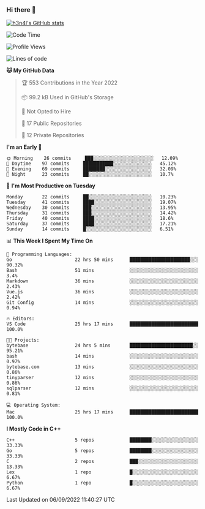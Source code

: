 ### Hi there 👋

[![h3n4l's GitHub stats](https://github-readme-stats.vercel.app/api?username=h3n4l&count_private=true&show_icons=true&theme=radical)](https://github.com/h3n4l/github-readme-stats)

<!--START_SECTION:waka-->
![Code Time](http://img.shields.io/badge/Code%20Time-654%20hrs%2046%20mins-blue)

![Profile Views](http://img.shields.io/badge/Profile%20Views-3-blue)

![Lines of code](https://img.shields.io/badge/From%20Hello%20World%20I%27ve%20Written-43%20Thousand%20lines%20of%20code-blue)

**🐱 My GitHub Data** 

> 🏆 553 Contributions in the Year 2022
 > 
> 📦 99.2 kB Used in GitHub's Storage 
 > 
> 🚫 Not Opted to Hire
 > 
> 📜 17 Public Repositories 
 > 
> 🔑 12 Private Repositories  
 > 
**I'm an Early 🐤** 

```text
🌞 Morning    26 commits     ███░░░░░░░░░░░░░░░░░░░░░░   12.09% 
🌆 Daytime    97 commits     ███████████░░░░░░░░░░░░░░   45.12% 
🌃 Evening    69 commits     ████████░░░░░░░░░░░░░░░░░   32.09% 
🌙 Night      23 commits     ██░░░░░░░░░░░░░░░░░░░░░░░   10.7%

```
📅 **I'm Most Productive on Tuesday** 

```text
Monday       22 commits     ██░░░░░░░░░░░░░░░░░░░░░░░   10.23% 
Tuesday      41 commits     ████░░░░░░░░░░░░░░░░░░░░░   19.07% 
Wednesday    30 commits     ███░░░░░░░░░░░░░░░░░░░░░░   13.95% 
Thursday     31 commits     ███░░░░░░░░░░░░░░░░░░░░░░   14.42% 
Friday       40 commits     ████░░░░░░░░░░░░░░░░░░░░░   18.6% 
Saturday     37 commits     ████░░░░░░░░░░░░░░░░░░░░░   17.21% 
Sunday       14 commits     █░░░░░░░░░░░░░░░░░░░░░░░░   6.51%

```


📊 **This Week I Spent My Time On** 

```text
💬 Programming Languages: 
Go                       22 hrs 50 mins      ██████████████████████░░░   90.32% 
Bash                     51 mins             ░░░░░░░░░░░░░░░░░░░░░░░░░   3.4% 
Markdown                 36 mins             ░░░░░░░░░░░░░░░░░░░░░░░░░   2.43% 
Vue.js                   36 mins             ░░░░░░░░░░░░░░░░░░░░░░░░░   2.42% 
Git Config               14 mins             ░░░░░░░░░░░░░░░░░░░░░░░░░   0.94%

🔥 Editors: 
VS Code                  25 hrs 17 mins      █████████████████████████   100.0%

🐱‍💻 Projects: 
bytebase                 24 hrs 5 mins       ███████████████████████░░   95.21% 
bash                     14 mins             ░░░░░░░░░░░░░░░░░░░░░░░░░   0.97% 
bytebase.com             13 mins             ░░░░░░░░░░░░░░░░░░░░░░░░░   0.86% 
tinyparser               12 mins             ░░░░░░░░░░░░░░░░░░░░░░░░░   0.86% 
sqlparser                12 mins             ░░░░░░░░░░░░░░░░░░░░░░░░░   0.81%

💻 Operating System: 
Mac                      25 hrs 17 mins      █████████████████████████   100.0%

```

**I Mostly Code in C++** 

```text
C++                      5 repos             ████████░░░░░░░░░░░░░░░░░   33.33% 
Go                       5 repos             ████████░░░░░░░░░░░░░░░░░   33.33% 
C                        2 repos             ███░░░░░░░░░░░░░░░░░░░░░░   13.33% 
Lex                      1 repo              █░░░░░░░░░░░░░░░░░░░░░░░░   6.67% 
Python                   1 repo              █░░░░░░░░░░░░░░░░░░░░░░░░   6.67%

```



 Last Updated on 06/09/2022 11:40:27 UTC
<!--END_SECTION:waka-->

